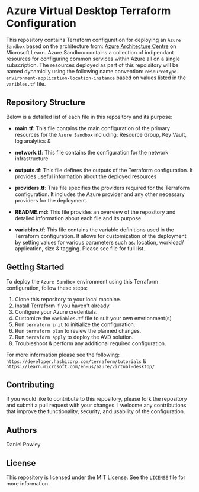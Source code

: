 # Azure Virtual Desktop Terraform Configuration

This repository contains Terraform configuration for deploying an `Azure Sandbox` based on the architecture from: <a href ="https://learn.microsoft.com/en-us/azure/architecture/guide/azure-sandbox/azure-sandbox">Azure Architecture Centre</a> on Microsoft Learn. Azure Sandbox contains a collection of indipendant resources for configuring common services within Azure all on a single subscription. The resources deployed as part of this repoisitory will be named dynamiclly using the following name convention: `resourcetype-environment-application-location-instance` based on values listed in the `varibles.tf` file. 

## Repository Structure

Below is a detailed list of each file in this repository and its purpose:

- **main.tf**: This file contains the main configuration of the primary resources for the `Azure Sandbox` including: Resource Group, Key Vault, log analytics & 

- **network.tf**: This file contains the configuration for the network infrastructure

- **outputs.tf**: This file defines the outputs of the Terraform configuration. It provides useful information about the deployed resources

- **providers.tf**: This file specifies the providers required for the Terraform configuration. It includes the Azure provider and any other necessary providers for the deployment.

- **README.md**: This file provides an overview of the repository and detailed information about each file and its purpose.

- **variables.tf**: This file contains the variable definitions used in the Terraform configuration. It allows for customization of the deployment by setting values for various parameters such as: location, workload/ application, size & tagging. Please see file for full list. 

## Getting Started

To deploy the `Azure Sandbox` environment using this Terraform configuration, follow these steps:

1. Clone this repository to your local machine.
2. Install Terraform if you haven't already.
3. Configure your Azure credentials.
4. Customize the `variables.tf` file to suit your own envrionment(s)
5. Run `terraform init` to initialize the configuration.
6. Run `terraform plan` to review the planned changes.
7. Run `terraform apply` to deploy the AVD solution.
8. Troubleshoot & perform any additional required configuration.

For more information please see the following: `https://developer.hashicorp.com/terraform/tutorials` & `https://learn.microsoft.com/en-us/azure/virtual-desktop/`

## Contributing

If you would like to contribute to this repository, please fork the repository and submit a pull request with your changes. I welcome any contributions that improve the functionality, security, and usability of the configuration.

## Authors
Daniel Powley

## License

This repository is licensed under the MIT License. See the `LICENSE` file for more information.